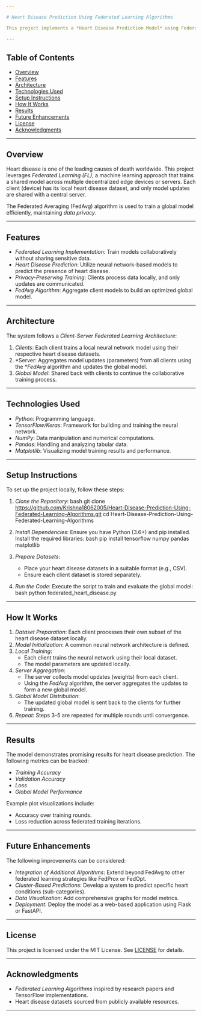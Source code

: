 ```yaml
---

# Heart Disease Prediction Using Federated Learning Algorithms

This project implements a *Heart Disease Prediction Model* using Federated Learning techniques. The goal is to predict heart disease by training models collaboratively across decentralized client datasets without sharing raw data. This ensures *data privacy* while still achieving a high-performance global model.

---
```


## Table of Contents
- [Overview](#overview)
- [Features](#features)
- [Architecture](#architecture)
- [Technologies Used](#technologies-used)
- [Setup Instructions](#setup-instructions)
- [How It Works](#how-it-works)
- [Results](#results)
- [Future Enhancements](#future-enhancements)
- [License](#license)
- [Acknowledgments](#acknowledgments)

---

## Overview

Heart disease is one of the leading causes of death worldwide. This project leverages *Federated Learning (FL)*, a machine learning approach that trains a shared model across multiple decentralized edge devices or servers. Each client (device) has its local heart disease dataset, and only model updates are shared with a central server.

The Federated Averaging (FedAvg) algorithm is used to train a global model efficiently, maintaining *data privacy*.

---

## Features

- *Federated Learning Implementation*: Train models collaboratively without sharing sensitive data.
- *Heart Disease Prediction*: Utilize neural network-based models to predict the presence of heart disease.
- *Privacy-Preserving Training*: Clients process data locally, and only updates are communicated.
- *FedAvg Algorithm*: Aggregate client models to build an optimized global model.

---

## Architecture

The system follows a *Client-Server Federated Learning Architecture*:
1. *Clients*: Each client trains a local neural network model using their respective heart disease datasets.
2. *Server: Aggregates model updates (parameters) from all clients using the **FedAvg* algorithm and updates the global model.
3. *Global Model*: Shared back with clients to continue the collaborative training process.

---

## Technologies Used

- *Python*: Programming language.
- *TensorFlow/Keras*: Framework for building and training the neural network.
- *NumPy*: Data manipulation and numerical computations.
- *Pandas*: Handling and analyzing tabular data.
- *Matplotlib*: Visualizing model training results and performance.

---

## Setup Instructions

To set up the project locally, follow these steps:

1. *Clone the Repository*:
   bash
   git clone https://github.com/Krishna18062005/Heart-Disease-Prediction-Using-Federated-Learning-Algorithms.git
   cd Heart-Disease-Prediction-Using-Federated-Learning-Algorithms
   

2. *Install Dependencies*:
   Ensure you have Python (3.6+) and pip installed. Install the required libraries:
   bash
   pip install tensorflow numpy pandas matplotlib
   

3. *Prepare Datasets*:
   - Place your heart disease datasets in a suitable format (e.g., CSV).
   - Ensure each client dataset is stored separately.

4. *Run the Code*:
   Execute the script to train and evaluate the global model:
   bash
   python federated_heart_disease.py
   

---

## How It Works

1. *Dataset Preparation*: Each client processes their own subset of the heart disease dataset locally.
2. *Model Initialization*: A common neural network architecture is defined.
3. *Local Training*:
   - Each client trains the neural network using their local dataset.
   - The model parameters are updated locally.
4. *Server Aggregation*:
   - The server collects model updates (weights) from each client.
   - Using the *FedAvg* algorithm, the server aggregates the updates to form a new global model.
5. *Global Model Distribution*:
   - The updated global model is sent back to the clients for further training.
6. *Repeat*: Steps 3–5 are repeated for multiple rounds until convergence.

---

## Results

The model demonstrates promising results for heart disease prediction. The following metrics can be tracked:

- *Training Accuracy*
- *Validation Accuracy*
- *Loss*
- *Global Model Performance*

Example plot visualizations include:

- Accuracy over training rounds.
- Loss reduction across federated training iterations.

---

## Future Enhancements

The following improvements can be considered:
- *Integration of Additional Algorithms*: Extend beyond FedAvg to other federated learning strategies like FedProx or FedOpt.
- *Cluster-Based Predictions*: Develop a system to predict specific heart conditions (sub-categories).
- *Data Visualization*: Add comprehensive graphs for model metrics.
- *Deployment*: Deploy the model as a web-based application using Flask or FastAPI.

---

## License

This project is licensed under the MIT License. See [LICENSE](LICENSE) for details.

---

## Acknowledgments

- *Federated Learning Algorithms* inspired by research papers and TensorFlow implementations.
- Heart disease datasets sourced from publicly available resources.

---
